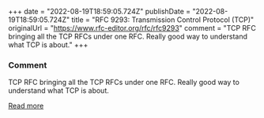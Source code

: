 +++
date = "2022-08-19T18:59:05.724Z"
publishDate = "2022-08-19T18:59:05.724Z"
title = "RFC 9293: Transmission Control Protocol (TCP)"
originalUrl = "https://www.rfc-editor.org/rfc/rfc9293"
comment = "TCP RFC bringing all the TCP RFCs under one RFC. Really good way to understand what TCP is about."
+++

### Comment

TCP RFC bringing all the TCP RFCs under one RFC. Really good way to understand what TCP is about.

[Read more](https://www.rfc-editor.org/rfc/rfc9293)
